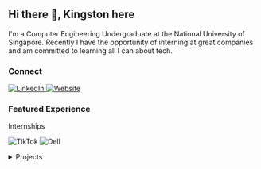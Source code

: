 <!--
**kstonekuan/kstonekuan** is a ✨ _special_ ✨ repository because its `README.md` (this file) appears on your GitHub profile.

Here are some ideas to get you started:

- 🔭 I’m currently working on ...
- 🌱 I’m currently learning ...
- 👯 I’m looking to collaborate on ...
- 🤔 I’m looking for help with ...
- 💬 Ask me about ...
- 📫 How to reach me: ...
- 😄 Pronouns: ...
- ⚡ Fun fact: ...
-->

## Hi there 👋, Kingston here

I'm a Computer Engineering Undergraduate at the National University of Singapore. Recently I have the opportunity of interning at great companies and am committed to learning all I can about tech.

### Connect

<p align="left">

<a href="https://www.linkedin.com/in/kingston-kuan/">
    <img alt="LinkedIn" src="https://img.shields.io/badge/LinkedIn-0077B5?style=for-the-badge&logo=linkedin&logoColor=white" />
</a>

<a href="https://kingst.online/">
    <img alt="Website" src="https://img.shields.io/badge/kingst.online-8D3316?style=for-the-badge&logoColor=white" />
</a>

</p>

### Featured Experience

Internships

![TikTok](https://img.shields.io/badge/TikTok-Software_Engineer_Intern-202020?labelColor=000000&style=for-the-badge&logo=tiktok&logoColor=white)
![Dell](https://img.shields.io/badge/Dell-Data_Science_Intern-202020?labelColor=007DB8&style=for-the-badge&logo=dell&logoColor=white)


<details close>
    <summary>Projects</summary>

- 👼 [Angel and Mortal Bot](https://github.com/kstonekuan/angel-mortal-bot) - Telegram bot for angel and mortal game
- ⛄ [Snowman Stickers](https://github.com/lingsihui/h-r) - Virtual sticker platform
- 📑 [kingst.online](https://kingst.online/) - My tech portflio

</details>
